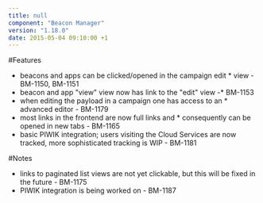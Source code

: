 ```yaml
---
title: null
component: "Beacon Manager"
version: "1.18.0"
date: 2015-05-04 09:10:00 +1
---
```

#Features
* beacons and apps can be clicked/opened in the campaign edit * view - BM-1150, BM-1151
* beacon and app "view" view now has link to the "edit" view -*  BM-1153
* when editing the payload in a campaign one has access to an * advanced editor - BM-1179
* most links in the frontend are now full links and * consequently can be opened in new tabs - BM-1165
* basic PIWIK integration; users visiting the Cloud Services are now tracked, more sophisticated tracking is WIP - BM-1181

#Notes
* links to paginated list views are not yet clickable, but this will be fixed in the future - BM-1175
* PIWIK integration is being worked on - BM-1187